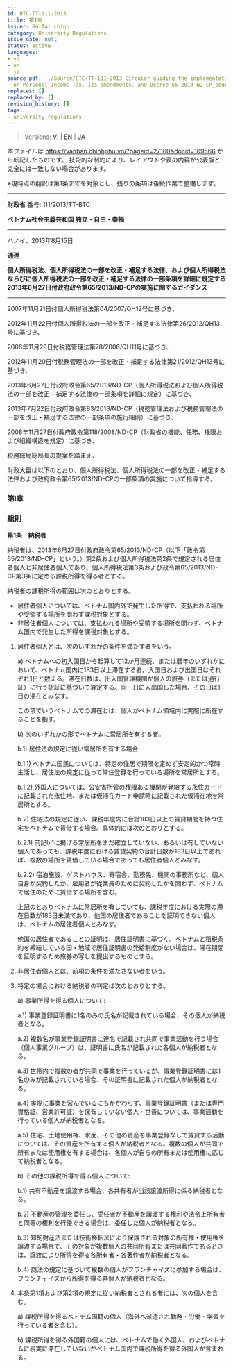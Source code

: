 ```yaml
---
id: BTC-TT-111-2013
title: 第I章
issuer: Bộ Tài chính
category: University Regulations
issue_date: null
status: active
languages:
- vi
- en
- ja
source_pdf: ../Source/BTC-TT-111-2013 Circular guiding the implementation of the Law
  on Personal Income Tax, its amendments, and Decree 65-2013-ND-CP_source.pdf
replaces: []
replaced_by: []
revision_history: []
tags:
- university-regulations
---
```

> Versions: [VI](../Vietnamese/BTC-TT-111-2013%20H%C6%B0%E1%BB%9Bng%20d%E1%BA%ABn%20th%E1%BB%B1c%20hi%E1%BB%87n%20Lu%E1%BA%ADt%20Thu%E1%BA%BF%20thu%20nh%E1%BA%ADp%20c%C3%A1%20nh%C3%A2n%2C%20Lu%E1%BA%ADt%20s%E1%BB%ADa%20%C4%91%E1%BB%95i%2C%20b%E1%BB%95%20sung%20m%E1%BB%99t%20s%E1%BB%91%20%C4%91i%E1%BB%81u%20c%E1%BB%A7a%20Lu%E1%BA%ADt%20thu%E1%BA%BF%20thu%20nh%E1%BA%ADp%20c%C3%A1%20nh%C3%A2n%20v%C3%A0%20Ngh%E1%BB%8B%20%C4%91%E1%BB%8Bnh%20s%E1%BB%91%2065-2013-N%C4%90-CP_source.md) | [EN](../English/BTC-TT-111-2013%20Circular%20guiding%20the%20implementation%20of%20the%20Law%20on%20Personal%20Income%20Tax%2C%20its%20amendments%2C%20and%20Decree%2065-2013-ND-CP.md) | [JA](BTC-TT-111-2013%20%E5%80%8B%E4%BA%BA%E6%89%80%E5%BE%97%E7%A8%8E%E6%B3%95%E7%AD%89%E3%81%AE%E5%AE%9F%E6%96%BD%E3%81%AB%E9%96%A2%E3%81%99%E3%82%8B%E3%82%AC%E3%82%A4%E3%83%80%E3%83%B3%E3%82%B9%E9%80%9A%E9%81%94.md)

本ファイルは https://vanban.chinhphu.vn/?pageid=27160&docid=169566 から転記したものです。
技術的な制約により、レイアウトや表の内容が公表版と完全には一致しない場合があります。

※現時点の翻訳は第1条までを対象とし、残りの条項は後続作業で整備します。

---

**財政省**
番号: 111/2013/TT-BTC

**ベトナム社会主義共和国**
**独立・自由・幸福**
***
ハノイ、2013年8月15日

**通達**

**個人所得税法、個人所得税法の一部を改正・補足する法律、および個人所得税法ならびに個人所得税法の一部を改正・補足する法律の一部条項を詳細に規定する2013年6月27日付政府政令第65/2013/ND-CPの実施に関するガイダンス**
***
2007年11月21日付個人所得税法第04/2007/QH12号に基づき、

2012年11月22日付個人所得税法の一部を改正・補足する法律第26/2012/QH13号に基づき、

2006年11月29日付税務管理法第78/2006/QH11号に基づき、

2012年11月20日付税務管理法の一部を改正・補足する法律第21/2012/QH13号に基づき、

2013年6月27日付政府政令第65/2013/ND-CP（個人所得税法および個人所得税法の一部を改正・補足する法律の一部条項を詳細に規定）に基づき、

2013年7月22日付政府政令第83/2013/ND-CP（税務管理法および税務管理法の一部を改正・補足する法律の一部条項の施行細則）に基づき、

2008年11月27日付政府政令第118/2008/ND-CP（財政省の機能、任務、権限および組織構造を規定）に基づき、

税務総局総局長の提案を踏まえ、

財政大臣は以下のとおり、個人所得税法、個人所得税法の一部を改正・補足する法律および政府政令第65/2013/ND-CPの一部条項の実施について指導する。

### **第I章**
### **総則**

**第1条　納税者**

納税者は、2013年6月27日付政府政令第65/2013/ND-CP（以下「政令第65/2013/ND-CP」という。）第2条および個人所得税法第2条で規定される居住者個人と非居住者個人であり、個人所得税法第3条および政令第65/2013/ND-CP第3条に定める課税所得を得る者とする。

納税者の課税所得の範囲は次のとおりとする。

* 居住者個人については、ベトナム国内外で発生した所得で、支払われる場所や受領する場所を問わず課税対象とする。
* 非居住者個人については、支払われる場所や受領する場所を問わず、ベトナム国内で発生した所得を課税対象とする。

1. 居住者個人とは、次のいずれかの条件を満たす者をいう。

   a) ベトナムへの初入国日から起算して12か月連続、または暦年のいずれかにおいて、ベトナム国内に183日以上滞在する者。入国日および出国日はそれぞれ1日と数える。滞在日数は、出入国管理機関が個人の旅券（または通行証）に行う認証に基づいて算定する。同一日に入出国した場合、その日は1日の滞在とみなす。

   この項でいうベトナムでの滞在とは、個人がベトナム領域内に実際に所在することを指す。

   b) 次のいずれかの形でベトナムに常居所を有する者。

   b.1) 居住法の規定に従い常居所を有する場合:

   b.1.1) ベトナム国民については、特定の住居で期限を定めず安定的かつ常時生活し、居住法の規定に従って常住登録を行っている場所を常居所とする。

   b.1.2) 外国人については、公安省所管の権限ある機関が発給する永住カードに記載された永住地、または仮滞在カード申請時に記載された仮滞在地を常居所とする。

   b.2) 住宅法の規定に従い、課税年度内に合計183日以上の賃貸期間を持つ住宅をベトナムで賃借する場合。具体的には次のとおりとする。

   b.2.1) 前記b.1に掲げる常居所をまだ確立していない、あるいは有していない個人であっても、課税年度における賃貸契約の合計日数が183日以上であれば、複数の場所を賃借している場合であっても居住者個人とみなす。

   b.2.2) 宿泊施設、ゲストハウス、寄宿舎、勤務先、機関の事務所など、個人自身が契約したか、雇用者が従業員のために契約したかを問わず、ベトナムで居住のために賃借する場所を含む。

   上記のとおりベトナムに常居所を有していても、課税年度における実際の滞在日数が183日未満であり、他国の居住者であることを証明できない個人は、ベトナムの居住者個人とみなす。

   他国の居住者であることの証明は、居住証明書に基づく。ベトナムと租税条約を締結している国・地域で居住証明書の発給制度がない場合は、滞在期間を証明するため旅券の写しを提出するものとする。

2. 非居住者個人とは、前項の条件を満たさない者をいう。

3. 特定の場合における納税者の判定は次のとおりとする。

   a) 事業所得を得る個人について:

   a.1) 事業登録証明書に1名のみの氏名が記載されている場合、その個人が納税者となる。

   a.2) 複数名が事業登録証明書に連名で記載され共同で事業活動を行う場合（個人事業グループ）は、証明書に氏名が記載された各個人が納税者となる。

   a.3) 世帯内で複数の者が共同で事業を行っているが、事業登録証明書には1名のみが記載されている場合、その証明書に記載された個人が納税者となる。

   a.4) 実際に事業を営んでいるにもかかわらず、事業登録証明書（または専門資格証、営業許可証）を保有していない個人・世帯については、事業活動を行っている個人が納税者となる。

   a.5) 住宅、土地使用権、水面、その他の資産を事業登録なしで賃貸する活動については、その資産を所有する個人が納税者となる。複数の個人が共同で所有または使用権を有する場合は、各個人が自らの所有または使用権に応じて納税者となる。

   b) その他の課税所得を得る個人について:

   b.1) 共有不動産を譲渡する場合、各共有者が当該譲渡所得に係る納税者となる。

   b.2) 不動産の管理を委任し、受任者が不動産を譲渡する権利や法令上所有者と同等の権利を行使できる場合は、委任した個人が納税者となる。

   b.3) 知的財産法または技術移転法により保護される対象の所有権・使用権を譲渡する場合で、その対象が複数個人の共同所有または共同著作であるときは、譲渡により所得を得る各所有者・各著作者が納税者となる。

   b.4) 商法の規定に基づいて複数の個人がフランチャイズに参加する場合は、フランチャイズから所得を得る各個人が納税者となる。

4. 本条第1項および第2項の規定に従い納税者とされる者には、次の個人を含む。

   a) 課税所得を得るベトナム国籍の個人（海外へ派遣され勤務・労働・学習を行っている者を含む）。

   b) 課税所得を得る外国籍の個人には、ベトナムで働く外国人、およびベトナムに現実に滞在していないがベトナム国内で課税所得を得る外国人が含まれる。
